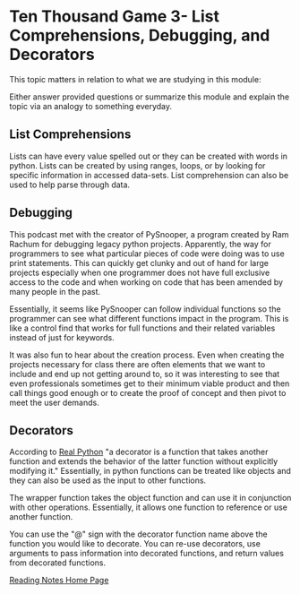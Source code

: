 # Ten Thousand Game 3- List Comprehensions, Debugging, and Decorators

This topic matters in relation to what we are studying in this module:

Either answer provided questions or summarize this module and explain the topic via an analogy to something everyday.  

## List Comprehensions

Lists can have every value spelled out or they can be created with words in python. Lists can be created by using ranges, loops, or by looking for specific information in accessed data-sets. List comprehension can also be used to help parse through data. 

## Debugging

This podcast met with the creator of PySnooper, a program created by Ram Rachum for debugging legacy python projects. Apparently, the way for programmers to see what particular pieces of code were doing was to use print statements. This can quickly get clunky and out of hand for large projects especially when one programmer does not have full exclusive access to the code and when working on code that has been amended by many people in the past.

Essentially, it seems like PySnooper can follow individual functions so the programmer can see what different functions impact in the program. This is like a control find that works for full functions and their related variables instead of just for keywords.

It was also fun to hear about the creation process. Even when creating the projects necessary for class there are often elements that we want to include and end up not getting around to, so it was interesting to see that even professionals sometimes get to their minimum viable product and then call things good enough or to create the proof of concept and then pivot to meet the user demands.

## Decorators

According to [Real Python](https://realpython.com/primer-on-python-decorators/) "a decorator is a function that takes another function and extends the behavior of the latter function without explicitly modifying it." Essentially, in python functions can be treated like objects and they can also be used as the input to other functions. 

The wrapper function takes the object function and can use it in conjunction with other operations. Essentially, it allows one function to reference or use another function. 

You can use the "@" sign with the decorator function name above the function you would like to decorate. You can re-use decorators, use arguments to pass information into decorated functions, and return values from decorated functions.

[Reading Notes Home Page](README.md)